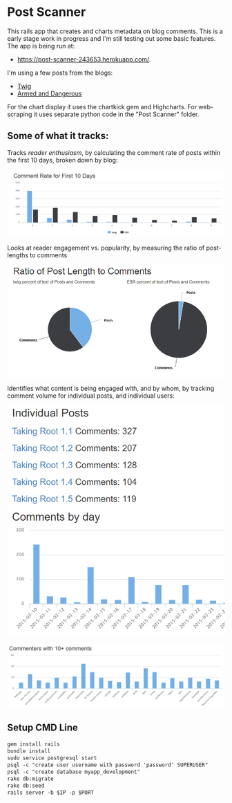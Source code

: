 # Post Scanner

This rails app that creates and charts metadata on blog comments. This is a early stage work in progress and I'm still testing out some basic features. The app is being run at:

- https://post-scanner-243653.herokuapp.com/.

I'm using a few posts from the blogs:

- [Twig](https://twigserial.wordpress.com/)
- [Armed and Dangerous](http://esr.ibiblio.org/)

For the chart display it uses the chartkick gem and Highcharts. For web-scraping it uses separate python code in the "Post Scanner" folder.

## Some of what it tracks:

Tracks *reader enthusiasm*, by calculating the comment rate of posts within the first 10 days, broken down by blog:

![Post-Scanner-Comment-Rate](https://raw.githubusercontent.com/Nico-ehs/post_scanner/master/img/Post-Scanner-Comment-Rate.PNG)

Looks at reader engagement vs. popularity, by measuring the ratio of post-lengths to comments

![Post-Scanner-Ratio](https://raw.githubusercontent.com/Nico-ehs/post_scanner/master/img/Post-Scanner-Ratio.PNG)

Identifies what content is being engaged with, and by whom, by tracking comment volume for individual posts, and individual users:

![Post-Scanner-Individual-Posts](https://raw.githubusercontent.com/Nico-ehs/post_scanner/master/img/Post-Scanner-Individual-Posts.PNG)


![Post-Scanner-10-comments](https://raw.githubusercontent.com/Nico-ehs/post_scanner/master/img/Post-Scanner-10-comments.PNG)




## Setup CMD Line

```
gem install rails
bundle install
sudo service postgresql start
psql -c "create user username with password 'password' SUPERUSER"
psql -c "create database myapp_development"
rake db:migrate
rake db:seed
rails server -b $IP -p $PORT
```
